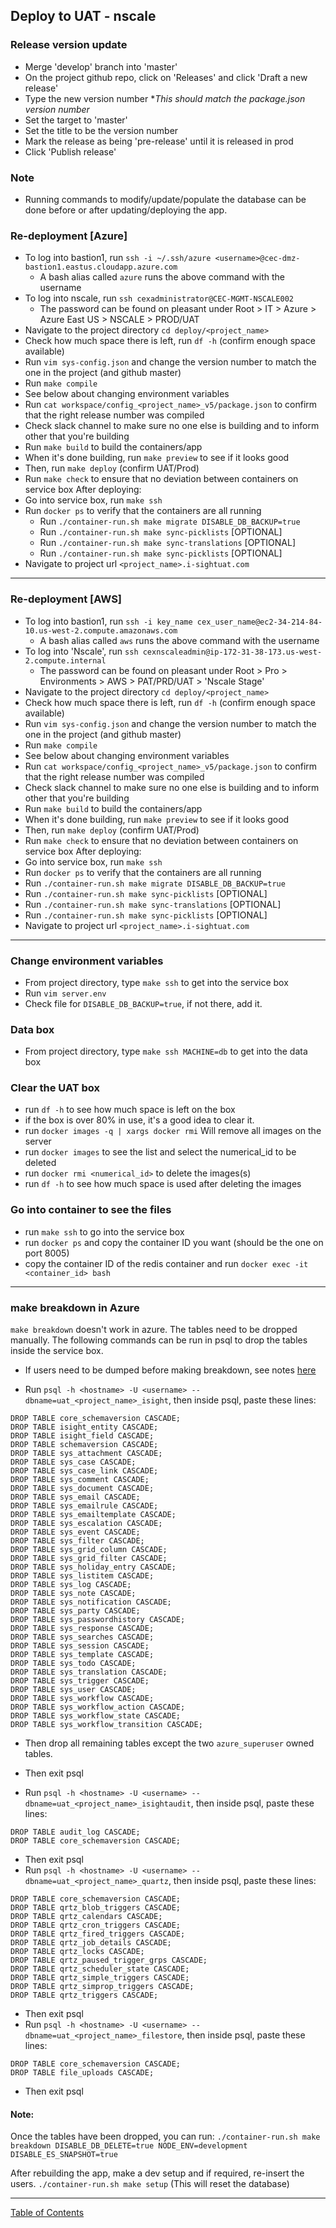 ## Deploy to UAT - nscale

### Release version update
- Merge 'develop' branch into 'master'
- On the project github repo, click on 'Releases' and click 'Draft a new release'
- Type the new version number **This should match the package.json version number*
- Set the target to 'master'
- Set the title to be the version number
- Mark the release as being 'pre-release' until it is released in prod
- Click 'Publish release'

### Note
- Running commands to modify/update/populate the database can be done before or after updating/deploying the app.

### Re-deployment [Azure]
- To log into bastion1, run `ssh -i ~/.ssh/azure <username>@cec-dmz-bastion1.eastus.cloudapp.azure.com`
  - A bash alias called `azure` runs the above command with the username
- To log into nscale, run `ssh cexadministrator@CEC-MGMT-NSCALE002`
  - The password can be found on pleasant under Root > IT > Azure > Azure East US > NSCALE > PROD/UAT
- Navigate to the project directory `cd deploy/<project_name>`
- Check how much space there is left, run `df -h` (confirm enough space available)
- Run `vim sys-config.json` and change the version number to match the one in the project (and github master)
- Run `make compile`
- See below about changing environment variables
- Run `cat workspace/config_<project_name>_v5/package.json` to confirm that the right release number was compiled
- Check slack channel to make sure no one else is building and to inform other that you're building
- Run `make build` to build the containers/app
- When it's done building, run `make preview` to see if it looks good
- Then, run `make deploy` (confirm UAT/Prod)
- Run `make check` to ensure that no deviation between containers on service box
After deploying:
- Go into service box, run `make ssh`
- Run `docker ps` to verify that the containers are all running
  - Run `./container-run.sh make migrate DISABLE_DB_BACKUP=true`
  - Run `./container-run.sh make sync-picklists` [OPTIONAL]
  - Run `./container-run.sh make sync-translations` [OPTIONAL]
  - Run `./container-run.sh make sync-picklists` [OPTIONAL]
- Navigate to project url `<project_name>.i-sightuat.com`
***

### Re-deployment [AWS]
- To log into bastion1, run `ssh -i key_name cex_user_name@ec2-34-214-84-10.us-west-2.compute.amazonaws.com`
  - A bash alias called `aws` runs the above command with the username
- To log into 'Nscale', run `ssh cexnscaleadmin@ip-172-31-38-173.us-west-2.compute.internal`
  - The password can be found on pleasant under Root > Pro > Environments > AWS > PAT/PRD/UAT > 'Nscale Stage'
- Navigate to the project directory `cd deploy/<project_name>`
- Check how much space there is left, run `df -h` (confirm enough space available)
- Run `vim sys-config.json` and change the version number to match the one in the project (and github master)
- Run `make compile`
- See below about changing environment variables
- Run `cat workspace/config_<project_name>_v5/package.json` to confirm that the right release number was compiled
- Check slack channel to make sure no one else is building and to inform other that you're building
- Run `make build` to build the containers/app
- When it's done building, run `make preview` to see if it looks good
- Then, run `make deploy` (confirm UAT/Prod)
- Run `make check` to ensure that no deviation between containers on service box
After deploying:
- Go into service box, run `make ssh`
- Run `docker ps` to verify that the containers are all running
- Run `./container-run.sh make migrate DISABLE_DB_BACKUP=true`
- Run `./container-run.sh make sync-picklists` [OPTIONAL]
- Run `./container-run.sh make sync-translations` [OPTIONAL]
- Run `./container-run.sh make sync-picklists` [OPTIONAL]
- Navigate to project url `<project_name>.i-sightuat.com`
***





### Change environment variables
- From project directory, type `make ssh` to get into the service box
- Run `vim server.env`
- Check file for `DISABLE_DB_BACKUP=true`, if not there, add it.

### Data box
- From project directory, type `make ssh MACHINE=db` to get into the data box

### Clear the UAT box
- run `df -h` to see how much space is left on the box
- if the box is over 80% in use, it's a good idea to clear it.
- run `docker images -q | xargs docker rmi` Will remove all images on the server
- run `docker images` to see the list and select the numerical_id to be deleted 
- run `docker rmi <numerical_id>` to delete the images(s)
- run `df -h` to see how much space is used after deleting the images

### Go into container to see the files
- run `make ssh` to go into the service box
- run `docker ps` and copy the container ID you want (should be the one on port 8005)
- copy the container ID of the redis container and run `docker exec -it <container_id> bash`


***
### make breakdown in Azure
`make breakdown` doesn't work in azure. The tables need to be dropped manually. The following commands can be run in psql to drop the tables inside the service box.

- If users need to be dumped before making breakdown, see notes [here](../database/db_dump_restore.md)

- Run `psql -h <hostname> -U <username> --dbname=uat_<project_name>_isight`, then inside psql, paste these lines:
```
DROP TABLE core_schemaversion CASCADE;
DROP TABLE isight_entity CASCADE;
DROP TABLE isight_field CASCADE;
DROP TABLE schemaversion CASCADE;
DROP TABLE sys_attachment CASCADE;
DROP TABLE sys_case CASCADE;
DROP TABLE sys_case_link CASCADE;
DROP TABLE sys_comment CASCADE;
DROP TABLE sys_document CASCADE;
DROP TABLE sys_email CASCADE;
DROP TABLE sys_emailrule CASCADE;
DROP TABLE sys_emailtemplate CASCADE;
DROP TABLE sys_escalation CASCADE;
DROP TABLE sys_event CASCADE;
DROP TABLE sys_filter CASCADE;
DROP TABLE sys_grid_column CASCADE;
DROP TABLE sys_grid_filter CASCADE;
DROP TABLE sys_holiday_entry CASCADE;
DROP TABLE sys_listitem CASCADE;
DROP TABLE sys_log CASCADE;
DROP TABLE sys_note CASCADE;
DROP TABLE sys_notification CASCADE;
DROP TABLE sys_party CASCADE;
DROP TABLE sys_passwordhistory CASCADE;
DROP TABLE sys_response CASCADE;
DROP TABLE sys_searches CASCADE;
DROP TABLE sys_session CASCADE;
DROP TABLE sys_template CASCADE;
DROP TABLE sys_todo CASCADE;
DROP TABLE sys_translation CASCADE;
DROP TABLE sys_trigger CASCADE;
DROP TABLE sys_user CASCADE;
DROP TABLE sys_workflow CASCADE;
DROP TABLE sys_workflow_action CASCADE;
DROP TABLE sys_workflow_state CASCADE;
DROP TABLE sys_workflow_transition CASCADE;

```
- Then drop all remaining tables except the two `azure_superuser` owned tables.
- Then exit psql

- Run `psql -h <hostname> -U <username> --dbname=uat_<project_name>_isightaudit`, then inside psql, paste these lines:
```
DROP TABLE audit_log CASCADE;
DROP TABLE core_schemaversion CASCADE;

```
- Then exit psql
- Run `psql -h <hostname> -U <username> --dbname=uat_<project_name>_quartz`, then inside psql, paste these lines:
```
DROP TABLE core_schemaversion CASCADE;
DROP TABLE qrtz_blob_triggers CASCADE;
DROP TABLE qrtz_calendars CASCADE;
DROP TABLE qrtz_cron_triggers CASCADE;
DROP TABLE qrtz_fired_triggers CASCADE;
DROP TABLE qrtz_job_details CASCADE;
DROP TABLE qrtz_locks CASCADE;
DROP TABLE qrtz_paused_trigger_grps CASCADE;
DROP TABLE qrtz_scheduler_state CASCADE;
DROP TABLE qrtz_simple_triggers CASCADE;
DROP TABLE qrtz_simprop_triggers CASCADE;
DROP TABLE qrtz_triggers CASCADE;

```
- Then exit psql
- Run `psql -h <hostname> -U <username> --dbname=uat_<project_name>_filestore`, then inside psql, paste these lines:
```
DROP TABLE core_schemaversion CASCADE;
DROP TABLE file_uploads CASCADE;

```
- Then exit psql


#### Note:
Once the tables have been dropped, you can run:
`./container-run.sh make breakdown DISABLE_DB_DELETE=true NODE_ENV=development DISABLE_ES_SNAPSHOT=true`

After rebuilding the app, make a dev setup and if required, re-insert the users. `./container-run.sh make setup` (This will reset the database)


***
[Table of Contents](../README.md)